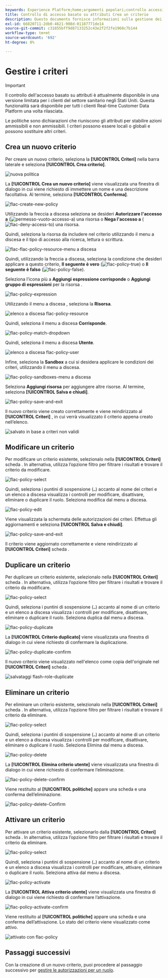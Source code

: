 ```yaml
---
keywords: Experience Platform;home;argomenti popolari;controllo accessi;controllo accessi basato su attributi;ABAC
title: Controllo di accesso basato su attributi Crea un criterio
description: Questo documento fornisce informazioni sulla gestione dei criteri tramite l'interfaccia Autorizzazioni di Adobe Experience Cloud
exl-id: 66820711-2db0-4621-908d-01187771de14
source-git-commit: c31855bff9d87133252c43e2f2f2fe1960c7b144
workflow-type: tm+mt
source-wordcount: '692'
ht-degree: 0%

---
```


# Gestire i criteri

>[!IMPORTANT]
>
>Il controllo dell&#39;accesso basato su attributi è attualmente disponibile in una versione limitata per i clienti del settore sanitario negli Stati Uniti. Questa funzionalità sarà disponibile per tutti i clienti Real-time Customer Data Platform una volta rilasciata.

Le politiche sono dichiarazioni che riuniscono gli attributi per stabilire azioni ammissibili e non ammissibili. I criteri possono essere locali o globali e possono sostituire altri criteri.

## Crea un nuovo criterio

Per creare un nuovo criterio, seleziona la **[!UICONTROL Criteri]** nella barra laterale e seleziona **[!UICONTROL Crea criterio]**.

![nuova politica](../../images/flac-ui/flac-new-policy.png)

La **[!UICONTROL Crea un nuovo criterio]** viene visualizzata una finestra di dialogo in cui viene richiesto di immettere un nome e una descrizione facoltativa. Al termine, seleziona **[!UICONTROL Conferma]**.

![flac-create-new-policy](../../images/flac-ui/flac-create-new-policy.png)

Utilizzando la freccia a discesa seleziona se desideri **Autorizzare l&#39;accesso a** (![permesso-vuoto-accesso-a](../../images/flac-ui/flac-permit-access-to.png)) una risorsa o **Nega l&#39;accesso a** (![flac-deny-access-to](../../images/flac-ui/flac-deny-access-to.png)) una risorsa.

Quindi, seleziona la risorsa da includere nel criterio utilizzando il menu a discesa e il tipo di accesso alla ricerca, lettura o scrittura.

![flac-flac-policy-resource-menu a discesa](../../images/flac-ui/flac-policy-resource-dropdown.png)

Quindi, utilizzando la freccia a discesa, seleziona la condizione che desideri applicare a questo criterio, **Il seguente è vero** (![flac-policy-true](../../images/flac-ui/flac-policy-true.png)) o **Il seguente è falso** (![flac-policy-false](../../images/flac-ui/flac-policy-false.png)).

Seleziona l’icona più a **Aggiungi espressione corrisponde** o **Aggiungi gruppo di espressioni** per la risorsa .

![flac-policy-expression](../../images/flac-ui/flac-policy-expression.png)

Utilizzando il menu a discesa , seleziona la **Risorsa**.

![elenco a discesa flac-policy-resource](../../images/flac-ui/flac-policy-resource-dropdown.png)

Quindi, seleziona il menu a discesa **Corrisponde**.

![flac-policy-match-dropdown](../../images/flac-ui/flac-policy-matches-dropdown.png)

Quindi, seleziona il menu a discesa **Utente**.

![elenco a discesa flac-policy-user](../../images/flac-ui/flac-policy-user-dropdown.png)

Infine, seleziona la **Sandbox** a cui si desidera applicare le condizioni dei criteri, utilizzando il menu a discesa.

![flac-policy-sandboxes-menu a discesa](../../images/flac-ui/flac-policy-sandboxes-dropdown.png)

Seleziona **Aggiungi risorsa** per aggiungere altre risorse. Al termine, seleziona **[!UICONTROL Salva e chiudi]**.

![flac-policy-save-and-exit](../../images/flac-ui/flac-policy-save-and-exit.png)

Il nuovo criterio viene creato correttamente e viene reindirizzato al **[!UICONTROL Criteri]** , in cui verrà visualizzato il criterio appena creato nell’elenco.

![salvato in base a criteri non validi](../../images/flac-ui/flac-policy-saved.png)

## Modificare un criterio

Per modificare un criterio esistente, selezionalo nella **[!UICONTROL Criteri]** scheda . In alternativa, utilizza l’opzione filtro per filtrare i risultati e trovare il criterio da modificare.

![flac-policy-select](../../images/flac-ui/flac-policy-select.png)

Quindi, seleziona i puntini di sospensione (`…`) accanto al nome dei criteri e un elenco a discesa visualizza i controlli per modificare, disattivare, eliminare o duplicare il ruolo. Seleziona modifica dal menu a discesa.

![flac-policy-edit](../../images/flac-ui/flac-policy-edit.png)

Viene visualizzata la schermata delle autorizzazioni dei criteri. Effettua gli aggiornamenti e seleziona **[!UICONTROL Salva e chiudi]**.

![flac-policy-save-and-exit](../../images/flac-ui/flac-policy-save-and-exit.png)

Il criterio viene aggiornato correttamente e viene reindirizzato al **[!UICONTROL Criteri]** scheda .

## Duplicare un criterio

Per duplicare un criterio esistente, selezionalo nella **[!UICONTROL Criteri]** scheda . In alternativa, utilizza l’opzione filtro per filtrare i risultati e trovare il criterio da modificare.

![flac-policy-select](../../images/flac-ui/flac-policy-select.png)

Quindi, seleziona i puntini di sospensione (`…`) accanto al nome di un criterio e un elenco a discesa visualizza i controlli per modificare, disattivare, eliminare o duplicare il ruolo. Seleziona duplica dal menu a discesa.

![flac-policy-duplicate](../../images/flac-ui/flac-policy-duplicate.png)

La **[!UICONTROL Criterio duplicato]** viene visualizzata una finestra di dialogo in cui viene richiesto di confermare la duplicazione.

![flac-policy-duplicate-confirm](../../images/flac-ui/flac-duplicate-confirm.png)

Il nuovo criterio viene visualizzato nell&#39;elenco come copia dell&#39;originale nel **[!UICONTROL Criteri]** scheda .

![salvataggi flash-role-duplicate](../../images/flac-ui/flac-role-duplicate-saved.png)

## Eliminare un criterio

Per eliminare un criterio esistente, selezionalo nella **[!UICONTROL Criteri]** scheda . In alternativa, utilizza l’opzione filtro per filtrare i risultati e trovare il criterio da eliminare.

![flac-policy-select](../../images/flac-ui/flac-policy-select.png)

Quindi, seleziona i puntini di sospensione (`…`) accanto al nome di un criterio e un elenco a discesa visualizza i controlli per modificare, disattivare, eliminare o duplicare il ruolo. Seleziona Elimina dal menu a discesa.

![flac-policy-delete](../../images/flac-ui/flac-policy-delete.png)

La **[!UICONTROL Elimina criterio utente]** viene visualizzata una finestra di dialogo in cui viene richiesto di confermare l’eliminazione.

![flac-policy-delete-confirm](../../images/flac-ui/flac-policy-delete-confirm.png)

Viene restituito al **[!UICONTROL politiche]** appare una scheda e una conferma dell’eliminazione.

![flac-policy-delete-Confirm](../../images/flac-ui/flac-policy-delete-confirmation.png)

## Attivare un criterio

Per attivare un criterio esistente, selezionarlo dalla **[!UICONTROL Criteri]** scheda . In alternativa, utilizza l’opzione filtro per filtrare i risultati e trovare il criterio da eliminare.

![flac-policy-select](../../images/flac-ui/flac-policy-select.png)

Quindi, seleziona i puntini di sospensione (`…`) accanto al nome di un criterio e un elenco a discesa visualizza i controlli per modificare, attivare, eliminare o duplicare il ruolo. Seleziona attiva dal menu a discesa.

![flac-policy-activate](../../images/flac-ui/flac-policy-delete.png)

La **[!UICONTROL Attiva criterio utente]** viene visualizzata una finestra di dialogo in cui viene richiesto di confermare l’attivazione.

![flac-policy-activate-confirm](../../images/flac-ui/flac-policy-activate-confirm.png)

Viene restituito al **[!UICONTROL politiche]** appare una scheda e una conferma dell’attivazione. Lo stato del criterio viene visualizzato come attivo.

![attivato con flac-policy](../../images/flac-ui/flac-policy-activated.png)

## Passaggi successivi

Con la creazione di un nuovo criterio, puoi procedere al passaggio successivo per [gestire le autorizzazioni per un ruolo](permissions.md).
